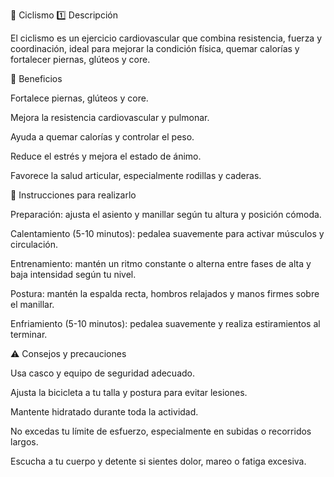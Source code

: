 🚴 Ciclismo
1️⃣ Descripción

El ciclismo es un ejercicio cardiovascular que combina resistencia, fuerza y coordinación, ideal para mejorar la condición física, quemar calorías y fortalecer piernas, glúteos y core.

💪 Beneficios

Fortalece piernas, glúteos y core.

Mejora la resistencia cardiovascular y pulmonar.

Ayuda a quemar calorías y controlar el peso.

Reduce el estrés y mejora el estado de ánimo.

Favorece la salud articular, especialmente rodillas y caderas.

📝 Instrucciones para realizarlo

Preparación: ajusta el asiento y manillar según tu altura y posición cómoda.

Calentamiento (5-10 minutos): pedalea suavemente para activar músculos y circulación.

Entrenamiento: mantén un ritmo constante o alterna entre fases de alta y baja intensidad según tu nivel.

Postura: mantén la espalda recta, hombros relajados y manos firmes sobre el manillar.

Enfriamiento (5-10 minutos): pedalea suavemente y realiza estiramientos al terminar.

⚠️ Consejos y precauciones

Usa casco y equipo de seguridad adecuado.

Ajusta la bicicleta a tu talla y postura para evitar lesiones.

Mantente hidratado durante toda la actividad.

No excedas tu límite de esfuerzo, especialmente en subidas o recorridos largos.

Escucha a tu cuerpo y detente si sientes dolor, mareo o fatiga excesiva.